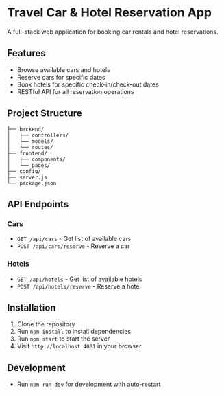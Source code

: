 # Travel Car & Hotel Reservation App

A full-stack web application for booking car rentals and hotel reservations.

## Features
- Browse available cars and hotels
- Reserve cars for specific dates
- Book hotels for specific check-in/check-out dates
- RESTful API for all reservation operations

## Project Structure
```
├── backend/
│   ├── controllers/
│   ├── models/
│   └── routes/
├── frontend/
│   ├── components/
│   └── pages/
├── config/
├── server.js
└── package.json
```

## API Endpoints
### Cars
- `GET /api/cars` - Get list of available cars
- `POST /api/cars/reserve` - Reserve a car

### Hotels
- `GET /api/hotels` - Get list of available hotels
- `POST /api/hotels/reserve` - Reserve a hotel

## Installation
1. Clone the repository
2. Run `npm install` to install dependencies
3. Run `npm start` to start the server
4. Visit `http://localhost:4001` in your browser

## Development
- Run `npm run dev` for development with auto-restart
